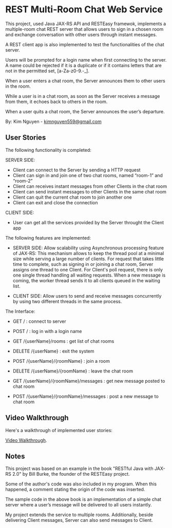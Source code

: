 # REST Multi-Room Chat Web Service

This project, used Java JAX-RS API and RESTEasy framewok, implements a multiple-room chat REST server that allows users to sign in a chosen room and exchange conversation with other users through instant messages.

A REST client app is also implemented to test the functionalities of the chat server.

Users will be prompted for a login name when first connecting to the server.  A name could be rejected if it is a duplicate or if it contains letters that are not in the permitted set, [a-Za-z0-9.-_].

When a user enters a chat room, the Server announces them to other users in the room.

While a user is in a chat room, as soon as the Server receives a message from them, it echoes back to others in the room.

When a user quits a chat room, the Server announces the user’s departure.

By: Kim Nguyen - kimnguyen559@gmail.com

## User Stories

The following functionality is completed:

SERVER SIDE:
* Client can connect to the Server by sending a HTTP request
* Client can sign in and join one of two chat rooms, named “room-1” and “room-2”
* Client can receives instant messages from other Clients in the chat room
* Client can send instant messages to other Clients in the same chat room
* Client can quit the current chat room to join another one
* Client can exit and close the connection

CLIENT SIDE:
* User can get all the services provided by the Server throught the Client app

The following features are implemented:

* SERVER SIDE:
  Allow scalability using Asynchronous processing feature of JAX-RS: This mechanism allows to keep the thread pool at a minimal size while serving a large number of clients.  For request that takes little time to complete, such as signing in or joining a chat room, Server assigns one thread to one Client. For Client's poll request, there is only one single thread handling all waiting requests. When a new message is coming, the worker thread sends it to all clients queued in the waiting list.

* CLIENT SIDE:
  Allow users to send and receive messages concurrently by using two different threads in the same process. 

The Interface:

* GET / 						        : connect to server
* POST /						        : log in with a login name

* GET /{userName}/rooms			        : get list of chat rooms
* DELETE /{userName}				    : exit the system

* POST /{userName}/{roomName}		    : join a room
* DELETE /{userName}/{roomName}		    : leave the chat room

* GET /{userName}/{roomName}/messages	: get new message posted to chat room
* POST /{userName}/{roomName}/messages	: post a new message to chat room


## Video Walkthrough 

Here's a walkthrough of implemented user stories:

[Video Walkthrough](https://www.giphy.com/gifs/l2SqauWgUal9yDA9W/).

## Notes

This project was based on an example in the book "RESTful Java with JAX-RS 2.0" by Bill Burke, the founder of the RESTEasy project.  

Some of the author's code was also included in my program.  When this happened, a comment stating the origin of the code was inserted.

The sample code in the above book is an implementation of a simple chat server where a user’s message will be delivered to all users instantly.

My project extends the service to multiple rooms.  Additionally, beside delivering Client messages, Server can also send messages to Client.





